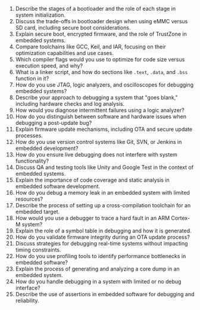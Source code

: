 1. Describe the stages of a bootloader and the role of each stage in system initialization.
2. Discuss the trade-offs in bootloader design when using eMMC versus SD card, including secure boot considerations.
3. Explain secure boot, encrypted firmware, and the role of TrustZone in embedded systems.
4. Compare toolchains like GCC, Keil, and IAR, focusing on their optimization capabilities and use cases.
5. Which compiler flags would you use to optimize for code size versus execution speed, and why?
6. What is a linker script, and how do sections like `.text`, `.data`, and `.bss` function in it?
7. How do you use JTAG, logic analyzers, and oscilloscopes for debugging embedded systems?
8. Describe your approach to debugging a system that "goes blank," including hardware checks and log analysis.
9. How would you diagnose intermittent failures using a logic analyzer?
10. How do you distinguish between software and hardware issues when debugging a post-update bug?
11. Explain firmware update mechanisms, including OTA and secure update processes.
12. How do you use version control systems like Git, SVN, or Jenkins in embedded development?
13. How do you ensure live debugging does not interfere with system functionality?
14. Discuss QA and testing tools like Unity and Google Test in the context of embedded systems.
15. Explain the importance of code coverage and static analysis in embedded software development.
16. How do you debug a memory leak in an embedded system with limited resources?
17. Describe the process of setting up a cross-compilation toolchain for an embedded target.
18. How would you use a debugger to trace a hard fault in an ARM Cortex-M system?
19. Explain the role of a symbol table in debugging and how it is generated.
20. How do you validate firmware integrity during an OTA update process?
21. Discuss strategies for debugging real-time systems without impacting timing constraints.
22. How do you use profiling tools to identify performance bottlenecks in embedded software?
23. Explain the process of generating and analyzing a core dump in an embedded system.
24. How do you handle debugging in a system with limited or no debug interface?
25. Describe the use of assertions in embedded software for debugging and reliability.
